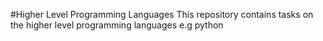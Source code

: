 #Higher Level Programming Languages
This repository contains tasks on the higher level programming languages e.g python
